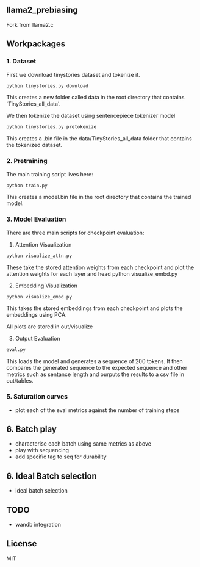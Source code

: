 ## llama2_prebiasing

Fork from llama2.c 

## Workpackages
### 1. Dataset 

First we download tinystories dataset and tokenize it. 

```bash
python tinystories.py download
```

This creates a new folder called data in the root directory that contains 'TinyStories_all_data'.

We then tokenize the dataset using sentencepiece tokenizer model

```bash
python tinystories.py pretokenize
```
This creates a .bin file in the data/TinyStories_all_data folder that contains the tokenized dataset.

### 2. Pretraining

The main training script lives here:

```bash
python train.py
```

This creates a model.bin file in the root directory that contains the trained model.

### 3. Model Evaluation
There are three main scripts for checkpoint evaluation:

1. Attention Visualization
```bash
python visualize_attn.py
```

These take the stored attention weights from each checkpoint and plot the attention weights for each layer and head
python visualize_embd.py

2. Embedding Visualization
```bash
python visualize_embd.py
```

This takes the stored embeddings from each checkpoint and plots the embeddings using PCA.

All plots are stored in out/visualize

3. Output Evaluation
```bash
eval.py
```
This loads the model and generates a sequence of 200 tokens. It then compares the generated sequence to the expected sequence and other metrics such as sentance length and ourputs the results to a csv file in out/tables.


### 5. Saturation curves
- plot each of the eval metrics against the number of training steps


## 6. Batch play
- characterise each batch using same metrics as above 
- play with sequencing 
- add specific tag to seq for durability

## 6. Ideal Batch selection
- ideal batch selection


## TODO
- wandb integration

## License

MIT
